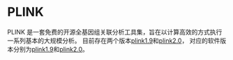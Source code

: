 # PLINK 
PLINK 是一套免费的开源全基因组关联分析工具集，旨在以计算高效的方式执行一系列基本的大规模分析。
目前存在两个版本[plink1.9](https://pmc.ncbi.nlm.nih.gov/articles/PMC1950838/)和[plink2.0](https://academic.oup.com/gigascience/article/4/1/s13742-015-0047-8/2707533?login=false)，
对应的软件版本分别为[plink1.9](https://www.cog-genomics.org/plink/1.9/)和[plink2.0](https://www.cog-genomics.org/plink/2.0/)。
